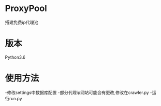 # ProxyPool
搭建免费ip代理池

# 版本
Python3.6

# 使用方法
-修改settings中数据库配置
-部分代理ip网站可能会有更改,修改在crawler.py
-运行run.py
